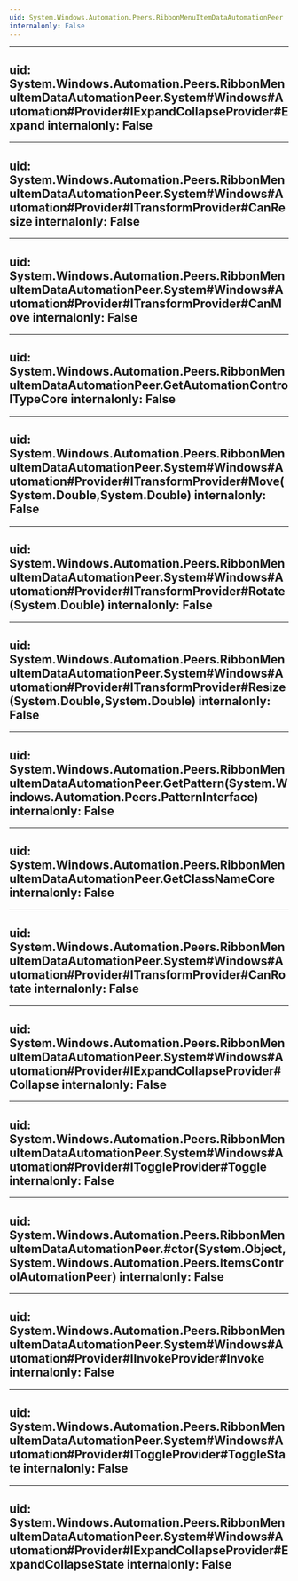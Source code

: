 ```yaml
---
uid: System.Windows.Automation.Peers.RibbonMenuItemDataAutomationPeer
internalonly: False
---
```


---
uid: System.Windows.Automation.Peers.RibbonMenuItemDataAutomationPeer.System#Windows#Automation#Provider#IExpandCollapseProvider#Expand
internalonly: False
---

---
uid: System.Windows.Automation.Peers.RibbonMenuItemDataAutomationPeer.System#Windows#Automation#Provider#ITransformProvider#CanResize
internalonly: False
---

---
uid: System.Windows.Automation.Peers.RibbonMenuItemDataAutomationPeer.System#Windows#Automation#Provider#ITransformProvider#CanMove
internalonly: False
---

---
uid: System.Windows.Automation.Peers.RibbonMenuItemDataAutomationPeer.GetAutomationControlTypeCore
internalonly: False
---

---
uid: System.Windows.Automation.Peers.RibbonMenuItemDataAutomationPeer.System#Windows#Automation#Provider#ITransformProvider#Move(System.Double,System.Double)
internalonly: False
---

---
uid: System.Windows.Automation.Peers.RibbonMenuItemDataAutomationPeer.System#Windows#Automation#Provider#ITransformProvider#Rotate(System.Double)
internalonly: False
---

---
uid: System.Windows.Automation.Peers.RibbonMenuItemDataAutomationPeer.System#Windows#Automation#Provider#ITransformProvider#Resize(System.Double,System.Double)
internalonly: False
---

---
uid: System.Windows.Automation.Peers.RibbonMenuItemDataAutomationPeer.GetPattern(System.Windows.Automation.Peers.PatternInterface)
internalonly: False
---

---
uid: System.Windows.Automation.Peers.RibbonMenuItemDataAutomationPeer.GetClassNameCore
internalonly: False
---

---
uid: System.Windows.Automation.Peers.RibbonMenuItemDataAutomationPeer.System#Windows#Automation#Provider#ITransformProvider#CanRotate
internalonly: False
---

---
uid: System.Windows.Automation.Peers.RibbonMenuItemDataAutomationPeer.System#Windows#Automation#Provider#IExpandCollapseProvider#Collapse
internalonly: False
---

---
uid: System.Windows.Automation.Peers.RibbonMenuItemDataAutomationPeer.System#Windows#Automation#Provider#IToggleProvider#Toggle
internalonly: False
---

---
uid: System.Windows.Automation.Peers.RibbonMenuItemDataAutomationPeer.#ctor(System.Object,System.Windows.Automation.Peers.ItemsControlAutomationPeer)
internalonly: False
---

---
uid: System.Windows.Automation.Peers.RibbonMenuItemDataAutomationPeer.System#Windows#Automation#Provider#IInvokeProvider#Invoke
internalonly: False
---

---
uid: System.Windows.Automation.Peers.RibbonMenuItemDataAutomationPeer.System#Windows#Automation#Provider#IToggleProvider#ToggleState
internalonly: False
---

---
uid: System.Windows.Automation.Peers.RibbonMenuItemDataAutomationPeer.System#Windows#Automation#Provider#IExpandCollapseProvider#ExpandCollapseState
internalonly: False
---
